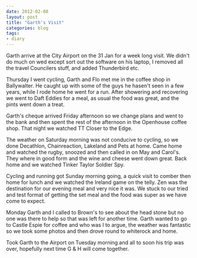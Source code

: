 ```yaml
---
date: 2012-02-08
layout: post
title: "Garth's Visit"
categories: blog 
tags:
- diary
---
```


Garth arrive at the City Airport on the 31 Jan for a week long visit. We didn't do much on wed except sort out the software on his laptop, I removed all the travel Councilers stuff, and added Thunderbird etc. 

Thursday I went cycling, Garth and Flo met me in the coffee shop in Ballywalter. He caught up with some of the guys he hasen't seen in a few years, while I rode home he went for a run. After showering and recovering we went to Daft Eddies for a meal, as usual the food was great, and the pints went down a treat.

Garth's cheque arrived Friday afternoon so we change plans and went to the bank and then spent the rest of the afternoon in the Openhouse coffee shop. That night we watched TT Closer to the Edge.

The weather on Saturday morning was not conducive to cycling, so we done Decathlon, Chainreaction, Lakeland and Pets at home. Came home and watched the rugby, snoozed and then called in on May and Carol's. They where in good form and the wine and cheese went down great. Back home and we watched Tinker Taylor Soldier Spy.

Cycling and running got Sunday morning going, a quick visit to comber then home for lunch and we watched the Ireland game on the telly. Zen was the destination for our evening meal and very nice it was. We stuck to our tried and test format of getting the set meal and the food was super as we have come to expect.

Monday Garth and I called to Brown's to see about the head stone but no one was there to help so that was left for another time. Garth wanted to go to Castle Espie for coffee and who was I to argue, the weather was fantastic so we took some photos and then drove round to whiterock and home.

Took Garth to the Airport on Tuesday morning and all to soon his trip was over, hopefully next time G & H will come together.

